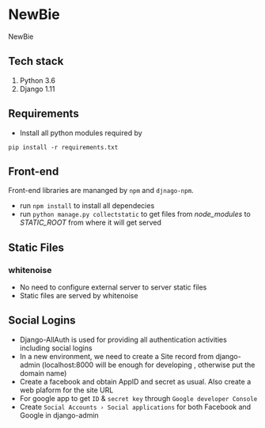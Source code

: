 # NewBie

NewBie

## Tech stack

1. Python 3.6
1. Django 1.11

## Requirements

- Install all python modules required by

```commandline
pip install -r requirements.txt
```

## Front-end

Front-end libraries are mananged by `npm` and `djnago-npm`.
- run `npm install` to install all dependecies
- run `python manage.py collectstatic` to get files from *node_modules* to *STATIC_ROOT* from where it will get served


## Static Files

### whitenoise

- No need to configure external server to server static files
- Static files are served by whitenoise

## Social Logins

- Django-AllAuth is used for providing all authentication activities including social logins
- In a new environment, we need to create a Site record from django-admin (localhost:8000 will be enough for developing ,
otherwise put the domain name)
- Create a facebook and obtain AppID and secret as usual. Also create a web plaform for the site URL
- For google app to get `ID` & `secret key` through `Google developer Console`
- Create `Social Accounts › Social applications` for both Facebook and Google in django-admin 
